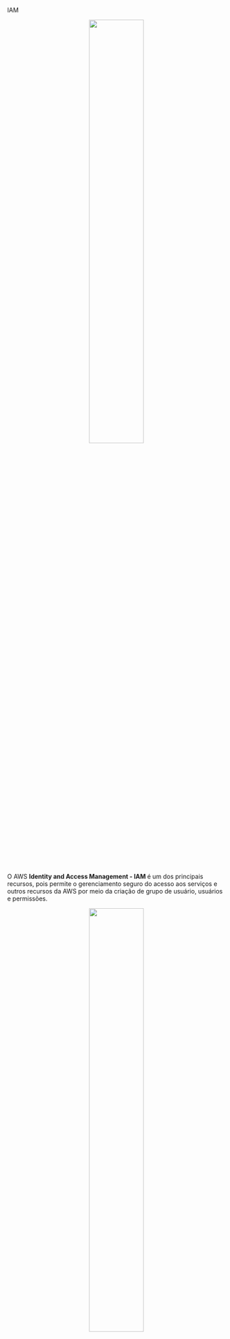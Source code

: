 IAM

<div align="center">
  <img src="https://branditechture.agency/brand-logos/wp-content/uploads/wpdm-cache/AWS-IAM-900x0.png" width="50%">
</div>

O AWS <b>Identity and Access Management - IAM </b> é um dos principais recursos, pois permite o gerenciamento seguro do acesso aos serviços e outros recursos da AWS por meio da criação de grupo de usuário, usuários e permissões.

<div align="center">
  <img src="https://user-images.githubusercontent.com/72712095/227651287-bb0f47cf-106b-4b27-be56-f954afef6bbb.png" width="50%">
</div>


<details><summary> <h3>Recursos</h3></summary>
<ul>
    <li><b>Acesso compartilhado a contas da AWS:</b> Fornece permissões de acesso a outros usuários</li>
    <li><b>Permissões granulares:</b> Usuários podem ter níveis de acessos diferentes de acordo com suas funções (papéis) em uma consta AWS</li>
    <li><b>MFA:</b> Autenticação de múltiplos fatores</li>
    <li><b>Integração com serviços AWS:</b>Estabelece níveis de permissões de acesso aos serviços AWS</li>
    <li><b>Gratuito:</b> O IAM não possui custos ou limites de uso</li>
</ul> 
</details>


<details><summary> <h3>Termos e conceitos</h3></summary>
<ul>
<li><b>Identity:</b> Fornece acesso a uma conta na AWS</li>
<li><b>IAM Users:</b> Representa uma pessoa/entidade ou serviço que utiliza serviços AWS</li>
<li><b>IAM Groups:</b> Coleção de entidades/usuários IAM
<li><b>IAM Roles:</b> Conjunto de permissões que determinam o nível de acesso de uma identidade aos serviços da AWS

<div align="center">
<img src="https://cloudiofy.com/wp-content/uploads/2022/08/iam-entities.png" width="70%">
</div>  
  
</li>
  
<li><b>IAM Policies:</b> Define permissões de acesso a serviços AWS (é um objeto) que, quando associada a um grupo e/ou a um usuário, define suas permissões. O IAM Roles (papel/função) tem em si polices. Formas de utilizar a police: 
  
<ul>
<li><b>Inline policy:</b> permissões atreladas diretamente a uma identidade (não são reaproveitáveis)
  
<div align="center">
<img src="https://docs.aws.amazon.com/pt_br/IAM/latest/UserGuide/images/policies-inline-policies.diagram.png" width="70%">
</div>

</li>
<li><b>Managed policy:</b> Conjunto de permissões disponível para várias identidades</li>
<div align="center">
<img src="https://docs.aws.amazon.com/pt_br/IAM/latest/UserGuide/images/policies-aws-managed-policies.diagram.png" width="70%">
</div>
</ul>   
</li>
<li><b>IAM Permissions:</b> Nível mais baixo da hierarquia, determina se uma identidade pode ou não tomar uma ação sobre um recurso na AWS (Allow/Deny)</li>
</ul>
</details>


<details><summary> <h3>Boas práticas</h3></summary>

 <p>
    A AWS tem uma lista de melhores práticas para ajudar desenvolvedores e profissionais de TI a gerenciar o acesso aos recursos da AWS.  
 </p>

<ul>
    <li><b>Conta raiz:</b> não utilizá-la em tarefas diárias de desenvolvimento. É mais voltada para gerenciar:
    <ul>
      <li>Painel de contas</li>
      <li>Definir quem são os administradores</li>
      <li>Planos e/ou serviços da AWS</li>
    </ul>
    </li>
    <li><b>Usários:</b> Crie usuários individuais e se necessário defina grupo para esses usuários</li>
    <li><b>Privilégios mínimos:</b> Prover apenas o nível de acesso necessário</li>
    <li><b>Permissões:</b> Utilizar grupos de usuários com permissões</li>
    <li><b>Auditoria:</b> Ativar o AWS CloudTrail</li>
    <li><b>Senhas:</b> Sempre use senhas fortes</li>
    <li><b>MFA:</b> Ativar para usuários privilegiados</li>
</ul> 
</details>

